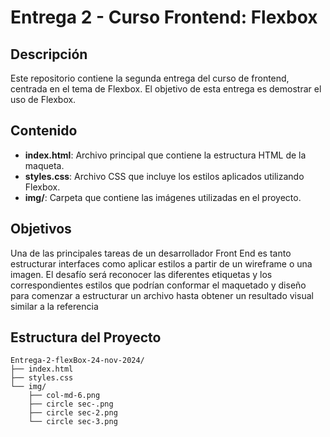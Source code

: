 # Entrega 2 - Curso Frontend: Flexbox

## Descripción

Este repositorio contiene la segunda entrega del curso de frontend, centrada en el tema de Flexbox. El objetivo de esta entrega es demostrar el uso de Flexbox.

## Contenido

- **index.html**: Archivo principal que contiene la estructura HTML de la maqueta.
- **styles.css**: Archivo CSS que incluye los estilos aplicados utilizando Flexbox.
- **img/**: Carpeta que contiene las imágenes utilizadas en el proyecto.

## Objetivos

 Una de las principales tareas de un desarrollador Front End es tanto estructurar
 interfaces como aplicar estilos a partir de un wireframe o una imagen. El desafío será
 reconocer las diferentes etiquetas y los correspondientes estilos que podrían conformar
 el maquetado y diseño para comenzar a estructurar un archivo hasta obtener un
 resultado visual similar a la referencia

## Estructura del Proyecto

```plaintext
Entrega-2-flexBox-24-nov-2024/
├── index.html
├── styles.css
└── img/
    ├── col-md-6.png
    ├── circle sec-.png
    ├── circle sec-2.png
    └── circle sec-3.png
